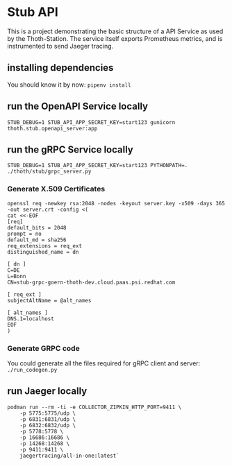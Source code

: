 # Stub API

This is a project demonstrating the basic structure of a API Service as
used by the Thoth-Station. The service itself exports Prometheus metrics,
and is instrumented to send Jaeger tracing.

## installing dependencies

You should know it by now: `pipenv install`

## run the OpenAPI Service locally

`STUB_DEBUG=1 STUB_API_APP_SECRET_KEY=start123 gunicorn thoth.stub.openapi_server:app`

## run the gRPC Service locally

`STUB_DEBUG=1 STUB_API_APP_SECRET_KEY=start123 PYTHONPATH=. ./thoth/stub/grpc_server.py`

### Generate X.509 Certificates

```shell
openssl req -newkey rsa:2048 -nodes -keyout server.key -x509 -days 365 -out server.crt -config <(
cat <<-EOF
[req]
default_bits = 2048
prompt = no
default_md = sha256
req_extensions = req_ext
distinguished_name = dn

[ dn ]
C=DE
L=Bonn
CN=stub-grpc-goern-thoth-dev.cloud.paas.psi.redhat.com

[ req_ext ]
subjectAltName = @alt_names

[ alt_names ]
DNS.1=localhost
EOF
)
```

### Generate GRPC code

You could generate all the files required for gRPC client and server: `./run_codegen.py`

## run Jaeger locally

```shell
podman run --rm -ti -e COLLECTOR_ZIPKIN_HTTP_PORT=9411 \
    -p 5775:5775/udp \
    -p 6831:6831/udp \
    -p 6832:6832/udp \
    -p 5778:5778 \
    -p 16686:16686 \
    -p 14268:14268 \
    -p 9411:9411 \
    jaegertracing/all-in-one:latest`
```
